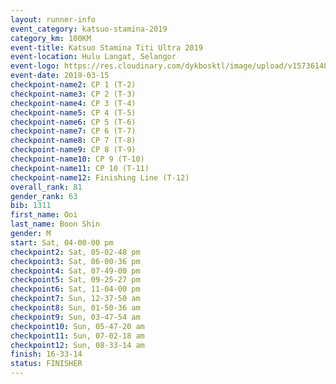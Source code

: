 ```yaml
--- 
layout: runner-info 
event_category: katsuo-stamina-2019 
category_km: 100KM 
event-title: Katsuo Stamina Titi Ultra 2019 
event-location: Hulu Langat, Selangor 
event-logo: https://res.cloudinary.com/dykbosktl/image/upload/v1573614825/Logo/Logo_p7ft6n.png 
event-date: 2019-03-15 
checkpoint-name2: CP 1 (T-2) 
checkpoint-name3: CP 2 (T-3) 
checkpoint-name4: CP 3 (T-4) 
checkpoint-name5: CP 4 (T-5) 
checkpoint-name6: CP 5 (T-6) 
checkpoint-name7: CP 6 (T-7) 
checkpoint-name8: CP 7 (T-8) 
checkpoint-name9: CP 8 (T-9) 
checkpoint-name10: CP 9 (T-10) 
checkpoint-name11: CP 10 (T-11) 
checkpoint-name12: Finishing Line (T-12) 
overall_rank: 81
gender_rank: 63
bib: 1311
first_name: Ooi
last_name: Boon Shin
gender: M
start: Sat, 04-00-00 pm
checkpoint2: Sat, 05-02-48 pm
checkpoint3: Sat, 06-00-36 pm
checkpoint4: Sat, 07-49-00 pm
checkpoint5: Sat, 09-25-27 pm
checkpoint6: Sat, 11-04-00 pm
checkpoint7: Sun, 12-37-50 am
checkpoint8: Sun, 01-50-36 am
checkpoint9: Sun, 03-47-54 am
checkpoint10: Sun, 05-47-20 am
checkpoint11: Sun, 07-02-18 am
checkpoint12: Sun, 08-33-14 am
finish: 16-33-14
status: FINISHER
--- 
```

